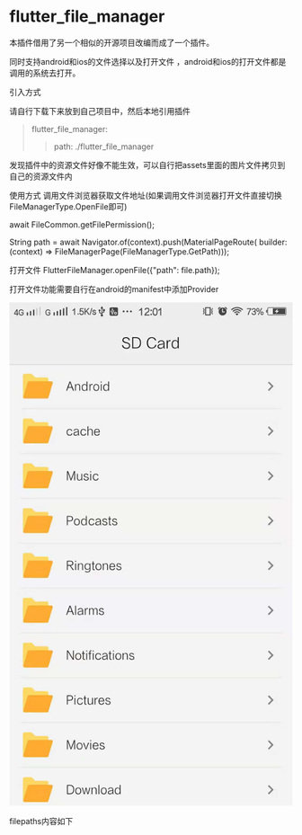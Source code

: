 # flutter_file_manager

本插件借用了另一个相似的开源项目改编而成了一个插件。

同时支持android和ios的文件选择以及打开文件 ，android和ios的打开文件都是调用的系统去打开。

引入方式

请自行下载下来放到自己项目中，然后本地引用插件
>flutter_file_manager:
>>path: ./flutter_file_manager

发现插件中的资源文件好像不能生效，可以自行把assets里面的图片文件拷贝到自己的资源文件内


使用方式
    调用文件浏览器获取文件地址(如果调用文件浏览器打开文件直接切换FileManagerType.OpenFile即可)


  await FileCommon.getFilePermission();


  String path = await Navigator.of(context).push(MaterialPageRoute(
      builder: (context) => FileManagerPage(FileManagerType.GetPath)));



打开文件
FlutterFileManager.openFile({"path": file.path});


打开文件功能需要自行在android的manifest中添加Provider


![Image](https://github.com/shenhuaxiyuan/flutter_file_manager/blob/master/image.jpg)


<provider
    android:name="androidx.core.content.FileProvider"
    android:authorities="${applicationId}.fileprovider"
    android:exported="false"
    android:grantUriPermissions="true"
    tools:replace="android:authorities">
    <meta-data
        android:name="android.support.FILE_PROVIDER_PATHS"
        android:resource="@xml/filepaths" />
</provider>

filepaths内容如下

<paths>
    <external-path
            name="external-path"
            path="."/>
    <external-cache-path
            name="external-cache-path"
            path="."/>
    <external-files-path
            name="external-files-path"
            path="."/>
    <!-- 物理路径为Context.getFilesDir() + /files/* -->
    <files-path
            name="files_path"
            path="."/>
    <cache-path
            name="cache-path"
            path="."/>
    <root-path
            name="name"
            path="."/>
    <external-path
        name="rc_external_path"
        path="." />
    <root-path
        name="rc_root_path"
        path="" />
</paths>
